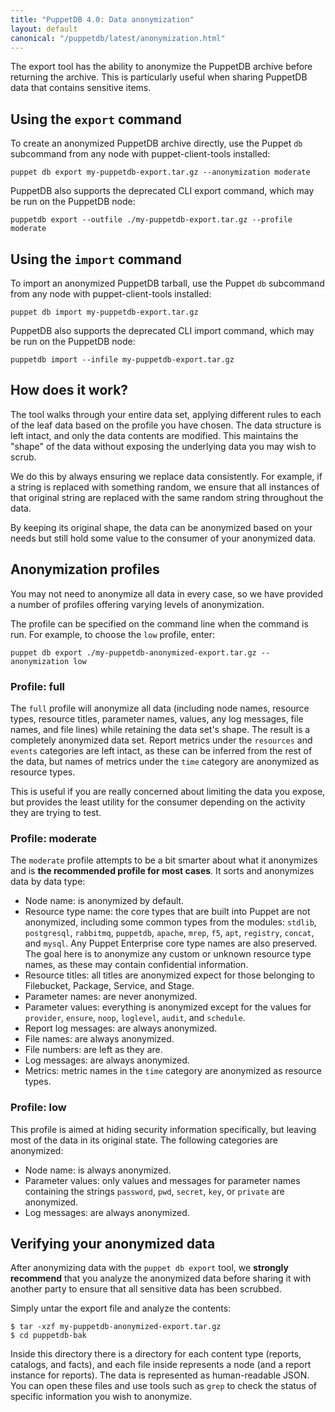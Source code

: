 ```yaml
---
title: "PuppetDB 4.0: Data anonymization"
layout: default
canonical: "/puppetdb/latest/anonymization.html"
---
```


The export tool has the ability to anonymize the PuppetDB archive before
returning the archive. This is particularly useful when sharing PuppetDB data
that contains sensitive items.

Using the `export` command
-----

To create an anonymized PuppetDB archive directly, use the Puppet `db`
subcommand from any node with puppet-client-tools installed:

    puppet db export my-puppetdb-export.tar.gz --anonymization moderate

PuppetDB also supports the deprecated CLI export command, which may be run on
the PuppetDB node:

    puppetdb export --outfile ./my-puppetdb-export.tar.gz --profile moderate

Using the `import` command
-----

To import an anonymized PuppetDB tarball, use the Puppet `db` subcommand from
any node with puppet-client-tools installed:

    puppet db import my-puppetdb-export.tar.gz

PuppetDB also supports the deprecated CLI import command, which may be run on
the PuppetDB node:

    puppetdb import --infile my-puppetdb-export.tar.gz

How does it work?
-----

The tool walks through your entire data set, applying different rules to each of
the leaf data based on the profile you have chosen. The data structure is left
intact, and only the data contents are modified. This maintains the "shape" of
the data without exposing the underlying data you may wish to scrub.

We do this by always ensuring we replace data consistently. For example, if a
string is replaced with something random, we ensure that all instances of that
original string are replaced with the same random string throughout the data.

By keeping its original shape, the data can be anonymized based on your needs
but still hold some value to the consumer of your anonymized data.

Anonymization profiles
-----

You may not need to anonymize all data in every case, so we have provided a
number of profiles offering varying levels of anonymization.

The profile can be specified on the command line when the command is run. For
example, to choose the `low` profile, enter:

    puppet db export ./my-puppetdb-anonymized-export.tar.gz --anonymization low

### Profile: full

The `full` profile will anonymize all data (including node names, resource
types, resource titles, parameter names, values, any log messages, file names,
and file lines) while retaining the data set's shape. The result is a completely
anonymized data set. Report metrics under the `resources` and `events`
categories are left intact, as these can be inferred from the rest of the data,
but names of metrics under the `time` category are anonymized as resource types.

This is useful if you are really concerned about limiting the data you expose,
but provides the least utility for the consumer depending on the activity they
are trying to test.

### Profile: moderate

The `moderate` profile attempts to be a bit smarter about what it anonymizes and
is **the recommended profile for most cases**. It sorts and anonymizes data by
data type:

* Node name: is anonymized by default.
* Resource type name: the core types that are built into Puppet are not
  anonymized, including some common types from the modules: `stdlib`,
  `postgresql`, `rabbitmq`, `puppetdb`, `apache`, `mrep`, `f5`, `apt`,
  `registry`, `concat`, and `mysql`. Any Puppet Enterprise core type names are
  also preserved. The goal here is to anonymize any custom or unknown resource
  type names, as these may contain confidential information.
* Resource titles: all titles are anonymized expect for those belonging to
  Filebucket, Package, Service, and Stage.
* Parameter names: are never anonymized.
* Parameter values: everything is anonymized except for the values for
  `provider`, `ensure`, `noop`, `loglevel`, `audit`, and `schedule`.
* Report log messages: are always anonymized.
* File names: are always anonymized.
* File numbers: are left as they are.
* Log messages: are always anonymized.
* Metrics: metric names in the `time` category are anonymized as resource types.

### Profile: low

This profile is aimed at hiding security information specifically, but leaving
most of the data in its original state. The following categories are anonymized:

* Node name: is always anonymized.
* Parameter values: only values and messages for parameter names containing the
  strings `password`, `pwd`, `secret`, `key`, or `private` are anonymized.
* Log messages: are always anonymized.

Verifying your anonymized data
-----

After anonymizing data with the `puppet db export` tool, we **strongly
recommend** that you analyze the anonymized data before sharing it with another
party to ensure that all sensitive data has been scrubbed.

Simply untar the export file and analyze the contents:

    $ tar -xzf my-puppetdb-anonymized-export.tar.gz
    $ cd puppetdb-bak

Inside this directory there is a directory for each content type (reports,
catalogs, and facts), and each file inside represents a node (and a report
instance for reports). The data is represented as human-readable JSON. You can
open these files and use tools such as `grep` to check the status of specific
information you wish to anonymize.
